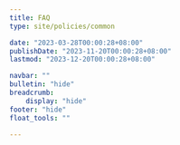 ```yaml
---
title: FAQ
type: site/policies/common

date: "2023-03-28T00:00:28+08:00"
publishDate: "2023-11-20T00:00:28+08:00"
lastmod: "2023-12-20T00:00:28+08:00"

navbar: ""
bulletin: "hide"
breadcrumb:
    display: "hide"
footer: "hide"
float_tools: ""

---
```

